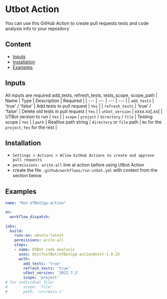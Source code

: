 # Utbot Action

You can use this GitHub Action to create pull requests tests and code analysis info to your repository

## Content

- [Inputs](#inputs)
- [Installation](#installation)
- [Examples](#examples)

## Inputs

All inputs are required
add_tests, refresh_tests, tests_scope, scope_path
| Name | Type | Description | Required |
| --- | --- | --- | --- |
| `add_tests` | 'true' / 'false' | Add tests to pull request  | `Yes` |
| `refresh_tests` | 'true' / 'false' | Delete old tests in pull request | `Yes` |
| `utbot_version` | xxxx.xx[.xx] | UTBot version to run  | `Yes` |
| `scope` |  `project` / `directory` / `file` | Testing scope | `Yes` |
| `path` | Realtive path string | `directory` or `file` path | `No` for the `project`, `Yes` for the rest |

## Installation

* `Settings > Actions > Allow GitHub Actions to create and approve pull requests`
* `permissions: write-all` line at action before using Utbot Action
* create the file `.github/workflows/run-utbot.yml` with context from the section below


## Examples

```yml
name: "Run UTBotCpp-action"

on:
  workflow_dispatch:
    
jobs:
  build:
    runs-on: ubuntu-latest
    permissions: write-all
    steps:
    - name: UTBot code analysis
      uses: UnitTestBot/UTBotCpp-action@test-1.0.25
      with:
        add_tests: 'true'
        refresh_tests: 'true'
        utbot_version: '2022.7.3'
        scope: 'project'
# for individual file:
#       scope: 'file'
#       path: 'src/main.c'
```
